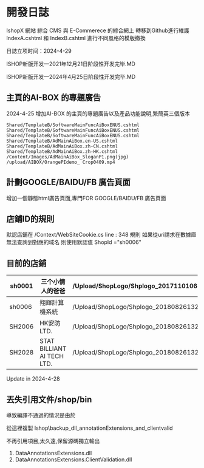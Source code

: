 # 開發日誌

IshopX 網站 綜合 CMS 與 E-Commerece 的綜合網上 轉移到Github進行維護 IndexA.cshtml 和 IndexB.cshtml 進行不同風格的模版撤換

日誌立项时间：2024-4-29

ISHOP新版开发—2021年12月21日阶段性开发完毕.MD

ISHOP新版开发—2024年4月25日阶段性开发完毕.MD

## 主頁的AI-BOX 的專題廣告

2024-4-25 增加AI-BOX 的主頁的專題廣告以及產品功能說明,繁簡英三個版本

```
Shared/TemplateB/SoftwareMainFuncAiBoxENUS.cshtml
Shared/TemplateB/SoftwareMainFuncAiBoxENUS.cshtml
Shared/TemplateB/SoftwareMainFuncAiBoxENUS.cshtml
Shared/TemplateB/AdMainAiBox.en-US.cshtml
Shared/TemplateB/AdMainAiBox.zh-CN.cshtml
Shared/TemplateB/AdMainAiBox.zh-HK.cshtml
/Content/Images/AdMainAiBox_SloganP1.png(jpg)
/upload/AIBOX/OrangePIdemo_ Crop0409.mp4
```



## 計劃GOOGLE/BAIDU/FB 廣告頁面

增加一個靜態html廣告頁面,專門FOR GOOGLE/BAIDU/FB 廣告頁面

## 店鋪ID的規則

默認店鋪在 /Context/WebSiteCookie.cs  line : 348
規則 如果從uri請求在數據庫無法查詢到對應的域名 則使用默認值 ShopId ="sh0006"

## 目前的店鋪

| sh0001 | 三个小情人的爸爸           | /Upload/ShopLogo/Shplogo_20171101063317284.png |
| ------ | -------------------------- | ---------------------------------------------- |
| sh0006 | 翔輝計算機系統             | /Upload/ShopLogo/Shplogo_20180826132306638.png |
| SH2006 | HK安防  LTD.               | /Upload/ShopLogo/Shplogo_20180826132306638.png |
| SH2028 | STAT BILLIANT AI TECH LTD. | /Upload/ShopLogo/Shplogo_20180826132306638.png |

Update in 2024-4-28

## 丟失引用文件/shop/bin 

導致編譯不通過的情況是由於

 從這裡複製 Ishop\backup_dll_annotationExtensions_and_clientvalid

 不再引用項目,太久遠,保留源碼獨立輸出

1.  DataAnnotationsExtensions.dll
2. DataAnnotationsExtensions.ClientValidation.dll